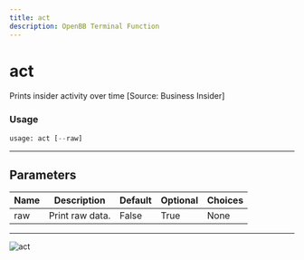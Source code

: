 ```yaml
---
title: act
description: OpenBB Terminal Function
---
```


# act

Prints insider activity over time [Source: Business Insider]
### Usage 
```python
usage: act [--raw]
```
---
## Parameters
| Name | Description | Default | Optional | Choices |
| ---- | ----------- | ------- | -------- | ------- |
| raw | Print raw data. | False | True | None |
---
![act](https://user-images.githubusercontent.com/46355364/154267227-6116e314-9186-4566-a977-01f85a99646f.png)

